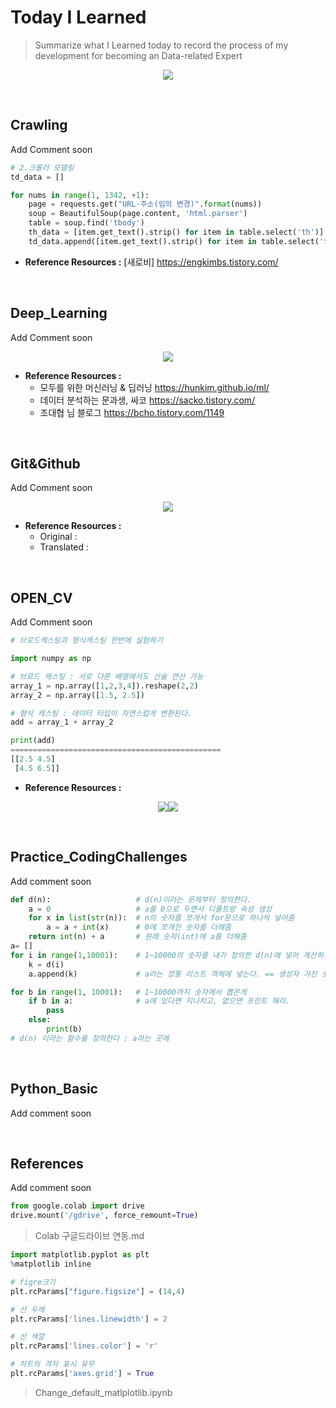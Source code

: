 # Today I Learned
> Summarize what I Learned today to record the process of my development for becoming an Data-related Expert

<p align="center"><img src="https://encrypted-tbn0.gstatic.com/images?q=tbn%3AANd9GcQ8FJR6cjcfy0w3APFLG9kPQaHB6u-b3njRrYJ1rVNZ4xAwrZ3l"/></p>

<br>

## Crawling

Add Comment soon

```python
# 2.크롤러 모델링
td_data = []

for nums in range(1, 1342, +1):
    page = requests.get("URL-주소(임의 변경)".format(nums))
    soup = BeautifulSoup(page.content, 'html.parser')
    table = soup.find('tbody')
    th_data = [item.get_text().strip() for item in table.select('th')]
    td_data.append([item.get_text().strip() for item in table.select('td')])
```

- **Reference Resources :** [새로비] https://engkimbs.tistory.com/

<br>

## Deep_Learning

Add Comment soon

<p align="center"><img src=https://camo.githubusercontent.com/8ddd25193f1e31e571129ec4b0b3fe4451e3ee67/68747470733a2f2f6d69726f2e6d656469756d2e636f6d2f6d61782f3435332f312a353144304d7174714875336832765445356f4a2d37672e706e67></p>

- **Reference Resources :** 
  - 모두를 위한 머신러닝 & 딥러닝 https://hunkim.github.io/ml/
  - 데이터 분석하는 문과생, 싸코 https://sacko.tistory.com/
  - 조대협 님 블로그 https://bcho.tistory.com/1149

<br>

## Git&Github

Add Comment soon

<p align="center"><img src="https://evan-moon.github.io/2019/07/25/git-tutorial/thumbnail.png"></p>

- **Reference Resources :**
  - Original :
  - Translated :

<br>

## OPEN_CV

Add Comment soon

```python
# 브로드캐스팅과 형식캐스팅 한번에 실험하기

import numpy as np

# 브로드 캐스팅 : 서로 다른 배열에서도 산술 연산 가능
array_1 = np.array([1,2,3,4]).reshape(2,2)
array_2 = np.array([1.5, 2.5])

# 형식 캐스팅 : 데이터 타입이 자연스럽게 변환된다.
add = array_1 + array_2

print(add)
===============================================
[[2.5 4.5]
 [4.5 6.5]]
```

- **Reference Resources :** 

<p align='center'><img src=http://image.kyobobook.co.kr/images/book/large/669/l9791158391669.jpg><img src=http://image.kyobobook.co.kr/images/book/large/410/l9788966262410.jpg></p>

<br>

## Practice_CodingChallenges

Add comment soon

```python
def d(n):                   # d(n)이라는 문제부터 정의한다.
    a = 0                   # a를 0으로 두면서 디폴트랑 속성 생성
    for x in list(str(n)):  # n의 숫자를 쪼개서 for문으로 하나씩 넣어줌
        a = a + int(x)      # 0에 쪼개진 숫자를 더해줌
    return int(n) + a       # 원래 숫자(int)에 a를 더해줌
a= []
for i in range(1,10001):    # 1~10000의 숫자를 내가 정의한 d(n)에 넣어 계산하고
    k = d(i)
    a.append(k)             # a라는 깡통 리스트 객체에 넣는다. == 생성자 가진 숫자들 모임

for b in range(1, 10001):   # 1~10000까지 숫자에서 뽑은게       
    if b in a:              # a에 있다면 지나치고, 없으면 프린트 해라.
        pass
    else:
        print(b)
# d(n) 이라는 함수를 정의한다 : a라는 곳에
```

<br>

## Python_Basic

Add comment soon

<br>

## References

Add comment soon

```python
from google.colab import drive
drive.mount('/gdrive', force_remount=True)
```

> Colab 구글드라이브 연동.md

```python
import matplotlib.pyplot as plt
%matplotlib inline

# figre크기
plt.rcParams["figure.figsize"] = (14,4)

# 선 두께
plt.rcParams['lines.linewidth'] = 2

# 선 색깔
plt.rcParams['lines.color'] = 'r'

# 차트의 격자 표시 유무
plt.rcParams['axes.grid'] = True
```

> Change_default_matlplotlib.ipynb

